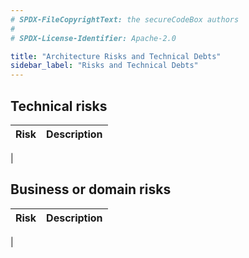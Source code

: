 ```yaml
---
# SPDX-FileCopyrightText: the secureCodeBox authors
#
# SPDX-License-Identifier: Apache-2.0

title: "Architecture Risks and Technical Debts"
sidebar_label: "Risks and Technical Debts"
---
```


## Technical risks

| **Risk** | **Description** |
|----------|-----------------|
|

## Business or domain risks

| **Risk** | **Description** |
|----------|-----------------|
|
